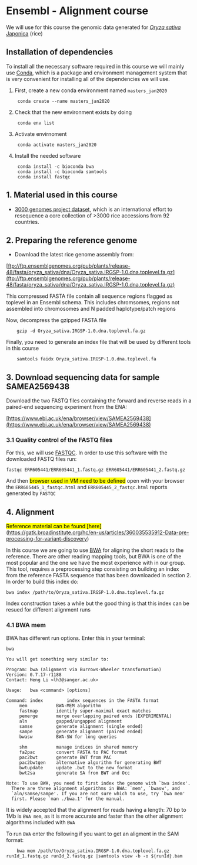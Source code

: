 # Ensembl - Alignment course

We will use for this course the genomic data generated for [_Oryza sativa_ Japonica](https://plants.ensembl.org/Oryza_sativa/Info/Index) (rice) 

## Installation of dependencies
To install all the necessary software required in this course we will mainly use [Conda](https://docs.conda.io/en/latest/), which is a package and environment management system that is very convenient for installing all of the dependencies we will use.

1. First, create a new conda environment named `masters_jan2020`

        conda create --name masters_jan2020
2. Check that the new environment exists by doing

        conda env list
3. Activate envirnoment

        conda activate masters_jan2020
4. Install the needed software

        conda install -c bioconda bwa
        conda install -c bioconda samtools
        conda install fastqc

## 1. Material used in this course

* [3000 genomes project dataset](http://iric.irri.org/resources/3000-genomes-project), which is an international effort to resequence a core collection of >3000 rice accessions from 92 countries.

## 2. Preparing the reference genome

* Download the latest rice genome assembly from:

[ftp://ftp.ensemblgenomes.org/pub/plants/release-48/fasta/oryza_sativa/dna/Oryza_sativa.IRGSP-1.0.dna.toplevel.fa.gz](ftp://ftp.ensemblgenomes.org/pub/plants/release-48/fasta/oryza_sativa/dna/Oryza_sativa.IRGSP-1.0.dna.toplevel.fa.gz)

This compressed FASTA file contain all sequence regions flagged as toplevel in an Ensembl schema. This includes chromsomes, regions not assembled into chromosomes and N padded haplotype/patch regions

Now, decompress the gzipped FASTA file

        gzip -d Oryza_sativa.IRGSP-1.0.dna.toplevel.fa.gz

Finally, you need to generate an index file that will be used by different tools in this course

        samtools faidx Oryza_sativa.IRGSP-1.0.dna.toplevel.fa

## 3. Download sequencing data for sample SAMEA2569438 
Download the two FASTQ files containing the forward and reverse reads in a paired-end sequencing experiment from the ENA:

[https://www.ebi.ac.uk/ena/browser/view/SAMEA2569438](https://www.ebi.ac.uk/ena/browser/view/SAMEA2569438)

### 3.1 Quality control of the FASTQ files
For this, we will use [FASTQC](https://www.bioinformatics.babraham.ac.uk/projects/fastqc/). In order to use this software with the downloaded FASTQ files run:

    fastqc ERR605441/ERR605441_1.fastq.gz ERR605441/ERR605441_2.fastq.gz 

And then <mark>browser used in VM need to be defined</mark> open with your browser  the `ERR605445_1_fastqc.html` and `ERR605445_2_fastqc.html` reports generated by `FASTQC`
## 4. Alignment

<mark>Reference material can be found [here]</mark>(https://gatk.broadinstitute.org/hc/en-us/articles/360035535912-Data-pre-processing-for-variant-discovery)

In this course we are going to use [BWA](http://bio-bwa.sourceforge.net/) for aligning the short reads to the reference. There are other reading mapping tools, but BWA is one of the most popular and the one we have the most experience with in our group. This tool, requires a preprocessing step consisting on building an index from the reference FASTA sequence that has been downloaded in section 2. In order to build this index do:

    bwa index /path/to/Oryza_sativa.IRGSP-1.0.dna.toplevel.fa.gz

Index construction takes a while but the good thing is that this index can be resued for different alignment runs

### 4.1 BWA mem
BWA has different run options. Enter this in your terminal:

    bwa

    You will get something very similar to:

    Program: bwa (alignment via Burrows-Wheeler transformation)
    Version: 0.7.17-r1188
    Contact: Heng Li <lh3@sanger.ac.uk>

    Usage:   bwa <command> [options]

    Command: index         index sequences in the FASTA format
         mem           BWA-MEM algorithm
         fastmap       identify super-maximal exact matches
         pemerge       merge overlapping paired ends (EXPERIMENTAL)
         aln           gapped/ungapped alignment
         samse         generate alignment (single ended)
         sampe         generate alignment (paired ended)
         bwasw         BWA-SW for long queries

         shm           manage indices in shared memory
         fa2pac        convert FASTA to PAC format
         pac2bwt       generate BWT from PAC
         pac2bwtgen    alternative algorithm for generating BWT
         bwtupdate     update .bwt to the new format
         bwt2sa        generate SA from BWT and Occ

    Note: To use BWA, you need to first index the genome with `bwa index'.
      There are three alignment algorithms in BWA: `mem', `bwasw', and
      `aln/samse/sampe'. If you are not sure which to use, try `bwa mem'
      first. Please `man ./bwa.1' for the manual.

It is widely accepted that the alignment for reads having a length: 70 bp to 1Mb is `BWA mem`, as it is more accurate and faster than the other alignment algorithms included with `BWA`

 To run `BWA` enter the following if you want to get an aligment in the SAM format:

        bwa mem /path/to/Oryza_sativa.IRGSP-1.0.dna.toplevel.fa.gz runId_1.fastq.gz runId_2.fastq.gz |samtools view -b -o ${runId}.bam